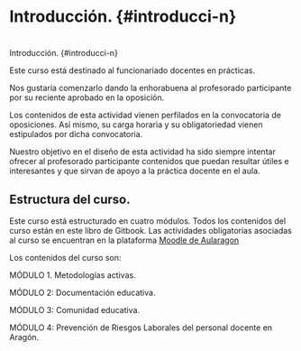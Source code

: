 # Introducción. {#introducci-n}

#
Introducción. {#introducci-n}

Este curso está destinado al funcionariado docentes en prácticas.

Nos gustaría comenzarlo dando la enhorabuena al profesorado participante por su reciente aprobado en la oposición.

Los contenidos de esta actividad vienen perfilados en la convocatoria de oposiciones. Así mismo, su carga horaria y su obligatoriedad vienen estipulados por dicha convocatoria.

Nuestro objetivo en el diseño de esta actividad ha sido siempre intentar ofrecer al profesorado participante contenidos que puedan resultar útiles e interesantes y que sirvan de apoyo a la práctica docente en el aula.

## Estructura del curso.

Este curso está estructurado en cuatro módulos. Todos los contenidos del curso están en este libro de Gitbook. Las actividades obligatorias asociadas al curso se encuentran en la plataforma [Moodle de Aularagon](http://moodle.catedu.es/)

Los contenidos del curso son:

MÓDULO 1. Metodologías activas.

MÓDULO 2: Documentación educativa.

MÓDULO 3: Comunidad educativa.

MÓDULO 4: Prevención de Riesgos Laborales del personal docente en Aragón.